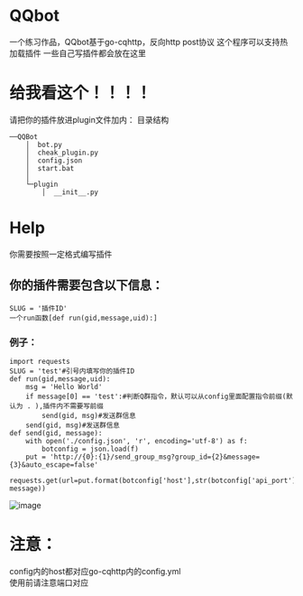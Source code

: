 # QQbot
一个练习作品，QQbot基于go-cqhttp，反向http post协议
这个程序可以支持热加载插件
一些自己写插件都会放在这里
# 给我看这个！！！！
请把你的插件放进plugin文件加内：
目录结构
```
──QQBot
    │  bot.py
    │  cheak_plugin.py
    │  config.json
    │  start.bat
    │  
    └─plugin
        │  __init__.py
```
# Help
你需要按照一定格式编写插件
## 你的插件需要包含以下信息：
`SLUG = '插件ID'`  
`一个run函数[def run(gid,message,uid):]`  
### 例子：
```
import requests
SLUG = 'test'#引号内填写你的插件ID
def run(gid,message,uid):
    msg = 'Hello World'
    if message[0] == 'test':#判断Q群指令，默认可以从config里面配置指令前缀(默认为 . ),插件内不需要写前缀
        send(gid, msg)#发送群信息
    send(gid, msg)#发送群信息
def send(gid, message):
	with open('./config.json', 'r', encoding='utf-8') as f:
		botconfig = json.load(f)
	put = 'http://{0}:{1}/send_group_msg?group_id={2}&message={3}&auto_escape=false'
	requests.get(url=put.format(botconfig['host'],str(botconfig['api_port']),gid, message))
```
![image](https://s1.328888.xyz/2022/06/03/W835R.png)

# 注意：
config内的host都对应go-cqhttp内的config.yml  
使用前请注意端口对应

